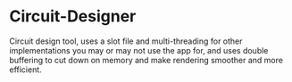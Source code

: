 # Circuit-Designer
Circuit design tool, uses a slot file and multi-threading for other implementations you may or may not use the app for, and uses double buffering to cut down on memory and make rendering smoother and more efficient.
